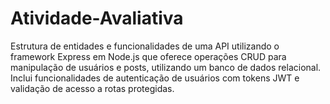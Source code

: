 # Atividade-Avaliativa
Estrutura de entidades e funcionalidades de uma API utilizando o framework Express em Node.js que oferece operações CRUD para manipulação de usuários e posts, utilizando um banco de dados relacional. Inclui funcionalidades de autenticação de usuários com tokens JWT  e validação de acesso a rotas protegidas.
